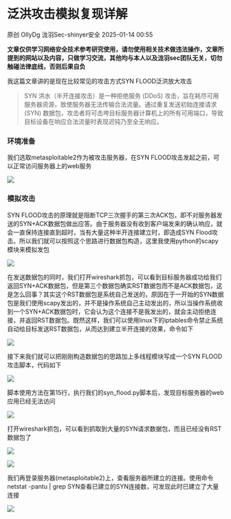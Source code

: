 #  泛洪攻击模拟复现详解   
原创 OlIyDg  泷羽Sec-shinyer安全   2025-01-14 00:55  
  
**文章仅供学习网络安全技术参考研究使用，请勿使用相关技术做违法操作，文章所提到的网站以及内容，只做学习交流，其他均与本人以及泷羽sec团队无关，切勿触碰法律底线，否则后果自负**  
  
我这篇文章讲的是现在比较常见的攻击方式SYN FLOOD泛洪放大攻击  
> SYN 洪水（半开连接攻击）是一种拒绝服务 (DDoS) 攻击，旨在耗尽可用服务器资源，致使服务器无法传输合法流量。通过重复发送初始连接请求 (SYN) 数据包，攻击者将可击垮目标服务器计算机上的所有可用端口，导致目标设备在响应合法流量时表现迟钝乃至全无响应。  
  
### 环境准备  
  
我们选取metasploitable2作为被攻击服务器，在SYN FLOOD攻击发起之前，可以正常访问服务器上的web服务  
  
![](https://mmbiz.qpic.cn/mmbiz_png/pPTLsibKib2Liab3ug7f9nMNgZZPryngIVmhLbhPMiciasyeofYgLztgQZpOnyqnaWbrDVuelsgMwiaq2VM5rQSPgzug/640?wx_fmt=png&from=appmsg "")  
### 模拟攻击  
  
SYN FLOOD攻击的原理就是阻断TCP三次握手的第三次ACK包，即不对服务器发送的SYN+ACK数据包做出应答。由于服务器没有收到客户端发来的确认响应，就会一直保持连接直到超时，当有大量这种半开连接建立时，即造成SYN Flood攻击。所以我们就可以按照这个思路进行数据包构造，这里我使用python的scapy模块来模拟发包  
  
![](https://mmbiz.qpic.cn/mmbiz_png/pPTLsibKib2Liab3ug7f9nMNgZZPryngIVmmk0sS9ibpIWn4J33OOR5kQYtnBaKhXDzmmmicUvu16F22qX0vNvYwrLQ/640?wx_fmt=png&from=appmsg "")  
  
在发送数据包的同时，我们打开wireshark抓包，可以看到目标服务器成功给我们返回SYN+ACK数据包，但是第三个数据包确实RST数据包而不是ACK数据包，这是怎么回事？其实这个RST数据包是系统自己发送的，原因在于一开始的SYN数据包是我们使用scapy发出的，并不是操作系统自己主动发出的，所以当操作系统收到一个SYN+ACK数据包时，它会认为这个连接不是我发出的，就会主动拒绝连接，并返回RST数据包。既然这样，我们可以使用linux下的iptables命令禁止系统自动给目标发送RST数据包，从而达到建立半开连接的效果，命令如下  
  
![](https://mmbiz.qpic.cn/mmbiz_png/pPTLsibKib2Liab3ug7f9nMNgZZPryngIVmZgjphicomdSQ1iaf8ygLN9wO8XicVflhGCicrwghbhagRMv5XN3mXLIflQ/640?wx_fmt=png&from=appmsg "")  
  
接下来我们就可以把刚刚构造数据包的思路加上多线程模块写成一个SYN FLOOD攻击脚本，代码如下  
  
![](https://mmbiz.qpic.cn/mmbiz_png/pPTLsibKib2Liab3ug7f9nMNgZZPryngIVm3XIib5ddTm5avukiavA9W67tFpj6LYT4YuhDrQ6hb7MEp8Xe8aPjeiaibA/640?wx_fmt=png&from=appmsg "")  
  
脚本使用方法在第15行，执行我们的syn_flood.py脚本后，发现目标服务器的web应用已经无法访问  
  
![](https://mmbiz.qpic.cn/mmbiz_png/pPTLsibKib2Liab3ug7f9nMNgZZPryngIVmmIqj7N1WNiabvFiaBIaJc1XQPmwQ53F9NAianvjYiaDVQZowT39Oq7LW7w/640?wx_fmt=png&from=appmsg "")  
  
打开wireshark抓包，可以看到抓取到大量的SYN请求数据包，而且已经没有RST数据包了  
  
![](https://mmbiz.qpic.cn/mmbiz_png/pPTLsibKib2Liab3ug7f9nMNgZZPryngIVmvD7Rv1GrJjqnNUWuNbk7zmErIXE8mWicdjp7vtBRarpWbtdgQP6IeWw/640?wx_fmt=png&from=appmsg "")  
  
![](https://mmbiz.qpic.cn/mmbiz_png/pPTLsibKib2Liab3ug7f9nMNgZZPryngIVmuQwYKgsPIIFnIjuicTRnqKX70yaJV6Y31MLcJlkWtibpzJrQZKmAF3uw/640?wx_fmt=png&from=appmsg "")  
  
我们再登录服务器(metasploitable2)上，查看服务器所建立的连接。使用命令netstat -pantu | grep SYN查看已建立的SYN连接数，可发现此时已建立了大量连接  
  
![](https://mmbiz.qpic.cn/mmbiz_png/pPTLsibKib2Liab3ug7f9nMNgZZPryngIVmQ4p18InOdjuPW1hGpfdsiap3KfMBic6K4gNCL2xAurNuojKZ8svqPazw/640?wx_fmt=png&from=appmsg "")  
  
  
  
